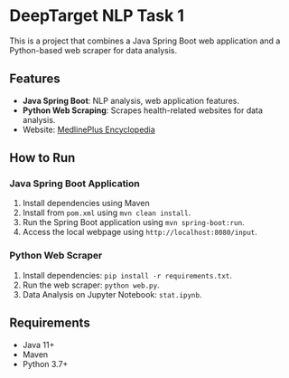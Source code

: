 # DeepTarget NLP Task 1

This is a project that combines a Java Spring Boot web application and a Python-based web scraper for data analysis.

## Features

- **Java Spring Boot**: NLP analysis, web application features.
- **Python Web Scraping**: Scrapes health-related websites for data analysis.
- Website: [MedlinePlus Encyclopedia](https://medlineplus.gov/encyclopedia.html)

## How to Run

### Java Spring Boot Application
1. Install dependencies using Maven
2. Install from `pom.xml` using `mvn clean install`.
3. Run the Spring Boot application using `mvn spring-boot:run`.
4. Access the local webpage using `http://localhost:8080/input`.

### Python Web Scraper
1. Install dependencies: `pip install -r requirements.txt`.
2. Run the web scraper: `python web.py`.
3. Data Analysis on Jupyter Notebook: `stat.ipynb`.

## Requirements

- Java 11+
- Maven
- Python 3.7+
